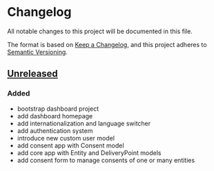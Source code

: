 # Changelog

All notable changes to this project will be documented in this file.

The format is based on [Keep a Changelog](https://keepachangelog.com/en/1.1.0/),
and this project adheres to
[Semantic Versioning](https://semver.org/spec/v2.0.0.html).

## [Unreleased]

### Added

- bootstrap dashboard project
- add dashboard homepage
- add internationalization and language switcher
- add authentication system
- introduce new custom user model
- add consent app with Consent model
- add core app with Entity and DeliveryPoint models 
- add consent form to manage consents of one or many entities 

[unreleased]: https://github.com/MTES-MCT/qualicharge/compare/main...bootstrap-dashboard-project


